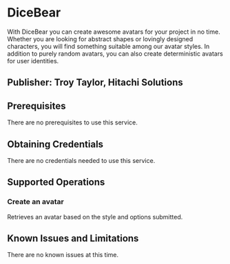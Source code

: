 # DiceBear
With DiceBear you can create awesome avatars for your project in no time. Whether you are looking for abstract shapes or lovingly designed characters, you will find something suitable among our avatar styles. In addition to purely random avatars, you can also create deterministic avatars for user identities.

## Publisher: Troy Taylor, Hitachi Solutions

## Prerequisites
There are no prerequisites to use this service.

## Obtaining Credentials
There are no credentials needed to use this service.

## Supported Operations
### Create an avatar
Retrieves an avatar based on the style and options submitted.

## Known Issues and Limitations
There are no known issues at this time.
